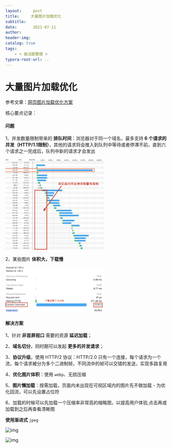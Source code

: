 ```yaml
---
layout:     post
title:     大量图片加载优化
subtitle:  
date:       2021-07-11
author:     
header-img: 
catalog: true
tags:
    - < 面试题整理 >
typora-root-url: ..
---
```




# 大量图片加载优化

参考文章：[网页图片加载优化方案](https://zhuanlan.zhihu.com/p/33370207)

核心要点记录：

#### **问题**

1、并发数量限制带来的 **排队时间**：浏览器对于同一个域名，最多支持  **6 个请求的并发（HTTP/1.1限制）**，其他的请求将会推入到队列中等待或者停滞不前，直到六个请求之一完成后，队列中新的请求才会发出

<img src="/../img/assets_2019/image-20210711153909907.png" alt="image-20210711153909907" style="zoom:30%;" />

2、某些图片 **体积大，下载慢**

<img src="/../img/assets_2019/image-20210711154134292.png" alt="image-20210711154134292" style="zoom:30%;" />

#### 解决方案

1、针对 **非首屏视口** 需要的资源 **延迟加载**；

2、**域名切分**，同时期可以发起 **更多的并发请求**；

3、**协议升级**，使用 HTTP/2 协议：HTTP/2.0 只有一个连接，每个请求为一个流，每个请求被分为多个二进制帧，不同流中的帧可以交错的发送，实现多路复用

4、**优化图片体积**：使用 `webp`、无损压缩

5、**图片懒加载**：按需加载，页面内未出现在可视区域内的图片先不做加载 - 为优化回流，可以先设置占位符

6、加载的时候可以先加载一个压缩率非常高的缩略图，以提高用户体验,点击再或加载到之后再查看清晰图

**使用渐进式** `jpeg`

![img](/../img/assets_2019/20210329003528969.gif#pic_center.png)

![img](/../img/assets_2019/20210329003517100.gif#pic_center.png)

